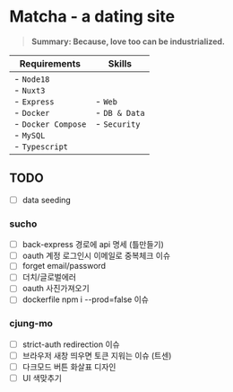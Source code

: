 # Matcha - a dating site

> __Summary: Because, love too can be industrialized.__


| Requirements | Skills |
|--------------|--------|
| - `Node18`<br> - `Nuxt3`<br> - `Express`<br> - `Docker`<br>- `Docker Compose`<br> - `MySQL`<br> - `Typescript` | - `Web`<br> - `DB & Data`<br> - `Security`<br> |


## TODO

- [ ] data seeding

### sucho
- [ ] back-express 경로에 api 명세 (틀만들기)
- [ ] oauth 계정 로그인시 이메일로 중복체크 이슈
- [ ] forget email/password
- [ ] 더치/글로벌에러
- [ ] oauth 사진가져오기 
- [ ] dockerfile npm i --prod=false 이슈

### cjung-mo
- [ ] strict-auth redirection 이슈
- [ ] 브라우저 새창 띄우면 토큰 지워는 이슈 (트센)
- [ ] 다크모드 버튼 화살표 디자인
- [ ] UI 색맞추기